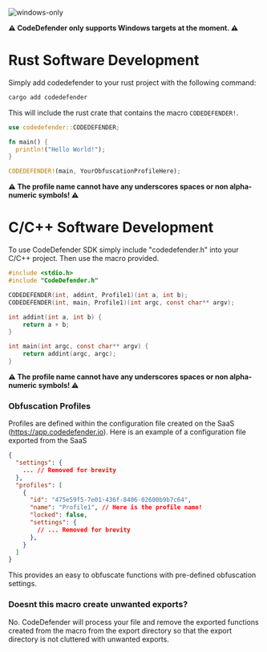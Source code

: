![windows-only](https://img.shields.io/badge/platform-windows-blue)

**⚠️ CodeDefender only supports Windows targets at the moment. ⚠️**

# Rust Software Development

Simply add codedefender to your rust project with the following command:

```sh
cargo add codedefender
```

This will include the rust crate that contains the macro `CODEDEFENDER!`.

```rust
use codedefender::CODEDEFENDER;

fn main() {
  println!("Hello World!");
}

CODEDEFENDER!(main, YourObfuscationProfileHere);
```

**⚠️ The profile name cannot have any underscores spaces or non alpha-numeric symbols! ⚠️**

# C/C++ Software Development

To use CodeDefender SDK simply include "codedefender.h" into your C/C++ project. Then use the macro provided. 

```c
#include <stdio.h>
#include "CodeDefender.h"

CODEDEFENDER(int, addint, Profile1)(int a, int b);
CODEDEFENDER(int, main, Profile1)(int argc, const char** argv);

int addint(int a, int b) {
	return a + b;
}

int main(int argc, const char** argv) {
    return addint(argc, argc);
}
```

**⚠️ The profile name cannot have any underscores spaces or non alpha-numeric symbols! ⚠️**

### Obfuscation Profiles

Profiles are defined within the configuration file created on the SaaS (https://app.codedefender.io). Here is an example of a configuration file exported from the SaaS

```json
{
  "settings": {
    ... // Removed for brevity
  },
  "profiles": [
    {
      "id": "475e59f5-7e01-436f-8406-02600b9b7c64",
      "name": "Profile1", // Here is the profile name!
      "locked": false,
      "settings": {
        // ... Removed for brevity
      },
    }
  ]
}
```

This provides an easy to obfuscate functions with pre-defined obfuscation settings.

### Doesnt this macro create unwanted exports?

No. CodeDefender will process your file and remove the exported functions created from the macro from the export directory so that the export directory is not cluttered with unwanted exports.